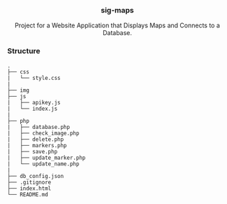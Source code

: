 <br/>
<div align="center">
<h3 align="center">sig-maps</h3>

  <p align="center">
    Project for a Website Application that Displays Maps and Connects to a Database.
    <br/>
  </p>
</div>

### Structure
```
. 
├── css
|   └── style.css
|   
├── img
├── js
|   ├── apikey.js
|   └── index.js
|
├── php
|   ├── database.php
|   ├── check_image.php
|   ├── delete.php
|   ├── markers.php
|   ├── save.php
|   ├── update_marker.php
|   └── update_name.php
|
├── db_config.json
├── .gitignore
├── index.html
└── README.md
```